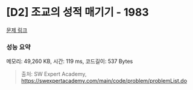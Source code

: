 # [D2] 조교의 성적 매기기 - 1983 

[문제 링크](https://swexpertacademy.com/main/code/problem/problemDetail.do?contestProbId=AV5PwGK6AcIDFAUq) 

### 성능 요약

메모리: 49,260 KB, 시간: 119 ms, 코드길이: 537 Bytes



> 출처: SW Expert Academy, https://swexpertacademy.com/main/code/problem/problemList.do